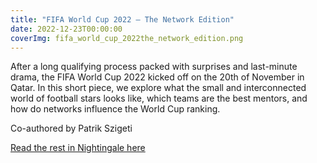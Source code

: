 ```yaml
---
title: "FIFA World Cup 2022 – The Network Edition"
date: 2022-12-23T00:00:00
coverImg: fifa_world_cup_2022the_network_edition.png
---
```


After a long qualifying process packed with surprises and last-minute drama, the FIFA World Cup 2022 kicked off on the 20th of November in Qatar. In this short piece, we explore what the small and interconnected world of football stars looks like, which teams are the best mentors, and how do networks influence the World Cup ranking.

<!--more-->

Co-authored by Patrik Szigeti

[Read the rest in Nightingale here](https://nightingaledvs.com/fifa-world-cup-2022-the-network-edition/)
